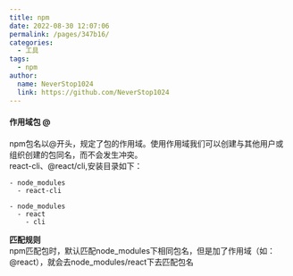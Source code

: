 ```yaml
---
title: npm
date: 2022-08-30 12:07:06
permalink: /pages/347b16/
categories:
  - 工具
tags:
  - npm
author: 
  name: NeverStop1024
  link: https://github.com/NeverStop1024
---
```

#### 作用域包 @
npm包名以@开头，规定了包的作用域。使用作用域我们可以创建与其他用户或组织创建的包同名，而不会发生冲突。  
react-cli、@react/cli,安装目录如下：
```text
- node_modules
  - react-cli
    
- node_modules
  - react
    - cli
```
**匹配规则**  
npm匹配包时，默认匹配node_modules下相同包名，但是加了作用域（如：@react），就会去node_modules/react下去匹配包名
